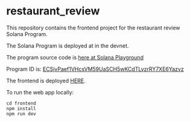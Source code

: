 # restaurant_review

This repository contains the frontend project for the restaurant review Solana Program.

The Solana Program is deployed at in the devnet.

The program source code is [here at Solana Playground](https://beta.solpg.io/6662c261cffcf4b13384d14f)

Program ID is: [ECSjvPaef1VHcsVM59UaSCH5wKCdTLvzrRY7XE6Yazvz](https://explorer.solana.com/address/ECSjvPaef1VHcsVM59UaSCH5wKCdTLvzrRY7XE6Yazvz?cluster=devnet)

The frontend is deployed [HERE](https://restaurant-review-sooty.vercel.app/).

To run the web app locally: 

```
cd frontend
npm install
npm run dev
```

